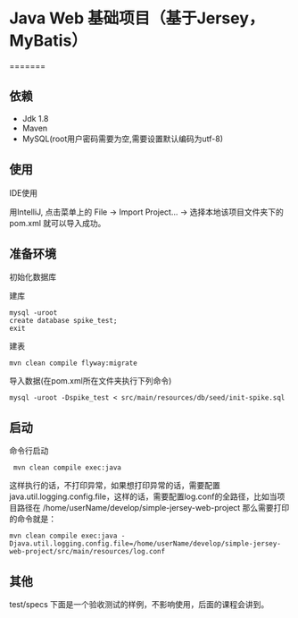# Java Web 基础项目（基于Jersey，MyBatis）

=======

## 依赖

- Jdk 1.8
- Maven
- MySQL(root用户密码需要为空,需要设置默认编码为utf-8)

## 使用

IDE使用

用IntelliJ, 点击菜单上的 File -> Import Project... -> 选择本地该项目文件夹下的pom.xml 就可以导入成功。

## 准备环境

初始化数据库

建库
    
    mysql -uroot
    create database spike_test;
    exit

建表

    mvn clean compile flyway:migrate

导入数据(在pom.xml所在文件夹执行下列命令)

    
    mysql -uroot -Dspike_test < src/main/resources/db/seed/init-spike.sql

## 启动

命令行启动

     mvn clean compile exec:java

这样执行的话，不打印异常，如果想打印异常的话，需要配置java.util.logging.config.file，这样的话，需要配置log.conf的全路径，比如当项目路径在 /home/userName/develop/simple-jersey-web-project
那么需要打印的命令就是：

    mvn clean compile exec:java -Djava.util.logging.config.file=/home/userName/develop/simple-jersey-web-project/src/main/resources/log.conf


## 其他
    
test/specs 下面是一个验收测试的样例，不影响使用，后面的课程会讲到。

